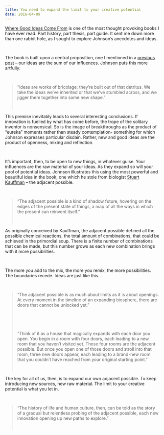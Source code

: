 ```yaml
---
title: You need to expand the limit to your creative potential
date: 2016-04-09
---
```


<!--kg-card-begin: html--><p><a href="http://amzn.to/23jZO1I">Where Good Ideas Come From</a> is one of the most thought provoking books I have ever read. Part history, part thesis, part guide. It sent me down more than one rabbit hole, as I sought to explore Johnson’s anecdotes and ideas.</p><br>
<p>The book is built upon a central proposition, one I mentioned in a <a href="http://www.joshnicholas.com/you-are-what-you-let-in/">previous post</a> – our ideas are the sum of our influences. Johnson puts this more artfully:</p><br>
<blockquote>
<p>“ideas are works of bricolage; they’re built out of that detritus. We take the ideas we’ve inherited or that we’ve stumbled across, and we jigger them together into some new shape.”</p><br>
</blockquote>
<p>This premise inevitably leads to several interesting conclusions. If innovation is fuelled by what has come before, the trope of the solitary inventor is nonsensical. So is the image of breakthroughs as the product of “eureka” moments rather than steady contemplation- something for which Johnson expresses particular disdain. Rather, new and good ideas are the product of openness, mixing and reflection.</p><br>
<p>It’s important, then, to be open to new things, in whatever guise. Your influences are the raw material of your ideas. As they expand so will your pool of potential ideas. Johnson illustrates this using the most powerful and beautiful idea in the book, one which he stole from biologist <a href="https://en.wikipedia.org/wiki/Stuart_Kauffman">Stuart Kauffman</a> – the adjacent possible.</p><br>
<blockquote>
<p>“The adjacent possible is a kind of shadow future, hovering on the edges of the present state of things, a map of all the ways in which the present can reinvent itself.”</p><br>
</blockquote>
<p>As originally conceived by Kauffman, the adjacent possible defined all the possible chemical reactions, the total amount of combinations, that could be achieved in the primordial soup. There is a finite number of combinations that can be made, but this number grows as each new combination brings with it more possibilities.</p><br>
<p>The more you add to the mix, the more you remix, the more possibilities. The boundaries recede. Ideas are just like this.</p><br>
<blockquote>
<p>“The adjacent possible is as much about limits as it is about openings. At every moment in the timeline of an expanding biosphere, there are doors that cannot be unlocked yet.”</p><br>
</p><br>
<p>“Think of it as a house that magically expands with each door you open. You begin in a room with four doors, each leading to a new room that you haven’t visited yet. Those four rooms are the adjacent possible. But once you open one of those doors and stroll into that room, three new doors appear, each leading to a brand-new room that you couldn’t have reached from your original starting point.”</p><br>
</blockquote>
<p>The key for all of us, then, is to expand our own adjacent possible. To keep introducing new sources, new raw material. The limit to your creative potential is what you let in.</p><br>
<blockquote>
<p>“The history of life and human culture, then, can be told as the story of a gradual but relentless probing of the adjacent possible, each new innovation opening up new paths to explore.”</p><br>
</blockquote>
<!--kg-card-end: html-->